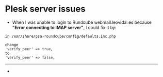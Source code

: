 # Plesk server issues

* When I was unable to login to Rundcube webmail.leovidal.es because **"Error connecting to IMAP server"**, I could fix it by:

```
in /usr/share/psa-roundcube/config/defaults.inc.php

change
'verify_peer' => true,
to
'verify_peer' => false,
```

---

* 
